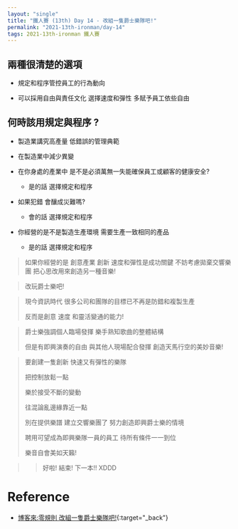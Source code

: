 ```yaml
---
layout: "single"
title: "鐵人賽 (13th) Day 14 - 改組一隻爵士樂隊吧!"
permalink: "2021-13th-ironman/day-14"
tags: 2021-13th-ironman 鐵人賽
---
```


## 兩種很清楚的選項

- 規定和程序管控員工的行為動向

- 可以採用自由與責任文化 選擇速度和彈性 多賦予員工依些自由

## 何時該用規定與程序 ?

- 製造業講究高產量 低錯誤的管理典範
- 在製造業中減少異變
- 在你身處的產業中 是不是必須萬無一失能確保員工或顧客的健康安全?

  - 是的話 選擇規定和程序

- 如果犯錯 會釀成災難嗎?

  - 會的話 選擇規定和程序

- 你經營的是不是製造生產環境 需要生產一致相同的產品
  - 是的話 選擇規定和程序

> 如果你經營的是 創意產業 創新 速度和彈性是成功關鍵 不妨考慮拋棄交響樂團 把心思改用來創造另一種音樂!

> 改玩爵士樂吧!

> 現今資訊時代 很多公司和團隊的目標已不再是防錯和複製生產
>
> 反而是創意 速度 和靈活變通的能力!

> 爵士樂強調個人臨場發揮 樂手熟知歌曲的整體結構
>
> 但是有即興演奏的自由 與其他人現場配合發揮 創造天馬行空的美妙音樂!

> 要創建一隻創新 快速又有彈性的樂隊
>
> 把控制放鬆一點
>
> 樂於接受不斷的變動
>
> 往混論亂邊緣靠近一點
>
> 別在提供樂譜 建立交響樂團了 努力創造即興爵士樂的情境
>
> 聘用可望成為即興樂隊一員的員工 待所有條件一一到位
>
> 樂音自會美如天籟!

> > 好啦! 結束! 下一本!! XDDD

# Reference

- [博客來:零規則 改組一隻爵士樂隊吧!](https://www.books.com.tw/products/0010873975?sloc=main){:target="\_back"}
